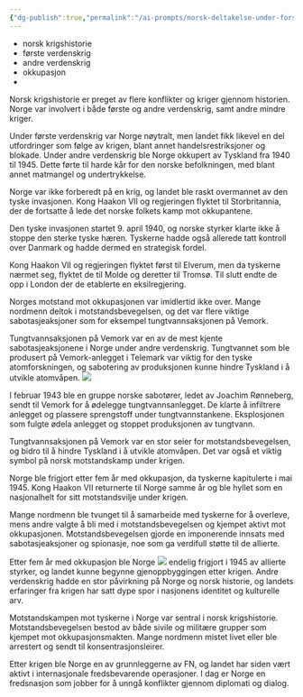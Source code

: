 ```yaml
---
{"dg-publish":true,"permalink":"/ai-prompts/norsk-deltakelse-under-forste-verdenskrig-en-historisk-gjennomgang/","tags":["public","ai"],"noteIcon":"1","created":"2023-03-13T14:35:54.688+01:00","updated":"2023-03-13T22:18:40.913+01:00"}
---
```



- norsk krigshistorie
- første verdenskrig
- andre verdenskrig
- okkupasjon
-

Norsk krigshistorie er preget av flere konflikter og kriger gjennom historien. Norge var involvert i både første og andre verdenskrig, samt andre mindre kriger.

Under første verdenskrig var Norge nøytralt, men landet fikk likevel en del utfordringer som følge av krigen, blant annet handelsrestriksjoner og blokade. Under andre verdenskrig ble Norge okkupert av Tyskland fra 1940 til 1945. Dette førte til harde kår for den norske befolkningen, med blant annet matmangel og undertrykkelse.

Norge var ikke forberedt på en krig, og landet ble raskt overmannet av den tyske invasjonen. Kong Haakon VII og regjeringen flyktet til Storbritannia, der de fortsatte å lede det norske folkets kamp mot okkupantene.

Den tyske invasjonen startet 9. april 1940, og norske styrker klarte ikke å stoppe den sterke tyske hæren. Tyskerne hadde også allerede tatt kontroll over Danmark og hadde dermed en strategisk fordel.

Kong Haakon VII og regjeringen flyktet først til Elverum, men da tyskerne nærmet seg, flyktet de til Molde og deretter til Tromsø. Til slutt endte de opp i London der de etablerte en eksilregjering.

Norges motstand mot okkupasjonen var imidlertid ikke over. Mange nordmenn deltok i motstandsbevegelsen, og det var flere viktige sabotasjeaksjoner som for eksempel tungtvannsaksjonen på Vemork.

Tungtvannsaksjonen på Vemork var en av de mest kjente sabotasjeaksjonene i Norge under andre verdenskrig. Tungtvannet som ble produsert på Vemork-anlegget i Telemark var viktig for den tyske atomforskningen, og sabotering av produksjonen kunne hindre Tyskland i å utvikle atomvåpen.
![](/img/user/attachments/img-SymU2TsCKnaMTt5LVOja3vHs.png)

I februar 1943 ble en gruppe norske sabotører, ledet av Joachim Rønneberg, sendt til Vemork for å ødelegge tungtvannsanlegget. De klarte å infiltrere anlegget og plassere sprengstoff under tungtvannstankene. Eksplosjonen som fulgte ødela anlegget og stoppet produksjonen av tungtvann.

Tungtvannsaksjonen på Vemork var en stor seier for motstandsbevegelsen, og bidro til å hindre Tyskland i å utvikle atomvåpen. Det var også et viktig symbol på norsk motstandskamp under krigen.

Norge ble frigjort etter fem år med okkupasjon, da tyskerne kapitulerte i mai 1945. Kong Haakon VII returnerte til Norge samme år og ble hyllet som en nasjonalhelt for sitt motstandsvilje under krigen.

Mange nordmenn ble tvunget til å samarbeide med tyskerne for å overleve, mens andre valgte å bli med i motstandsbevegelsen og kjempet aktivt mot okkupasjonen. Motstandsbevegelsen gjorde en imponerende innsats med sabotasjeaksjoner og spionasje, noe som ga verdifull støtte til de allierte.

Etter fem år med okkupasjon ble Norge
![](/img/user/attachments/img-zwhK5MoNUfrbakLxa0TDCcj8.png) endelig frigjort i 1945 av allierte styrker, og landet kunne begynne gjenoppbyggingen etter krigen. Andre verdenskrig hadde en stor påvirkning på Norge og norsk historie, og landets erfaringer fra krigen har satt dype spor i nasjonens identitet og kulturelle arv.

Motstandskampen mot tyskerne i Norge var sentral i norsk krigshistorie. Motstandsbevegelsen bestod av både sivile og militære grupper som kjempet mot okkupasjonsmakten. Mange nordmenn mistet livet eller ble arrestert og sendt til konsentrasjonsleirer.

Etter krigen ble Norge en av grunnleggerne av FN, og landet har siden vært aktivt i internasjonale fredsbevarende operasjoner. I dag er Norge en fredsnasjon som jobber for å unngå konflikter gjennom diplomati og dialog.